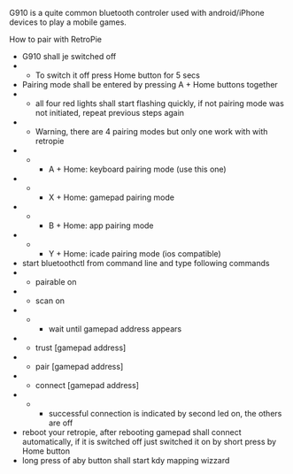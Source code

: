 G910 is a quite common bluetooth controler used with android/iPhone devices to play a mobile games.

How to pair with RetroPie
* G910 shall je switched off
* * To switch it off press Home button for 5 secs
* Pairing mode shall be entered by pressing A + Home buttons together
* * all four red lights shall start flashing quickly, if not pairing mode was not initiated, repeat previous steps again
* * Warning, there are 4 pairing modes but only one work with with retropie
* * * A + Home: keyboard pairing mode (use this one)
* * * X + Home: gamepad pairing mode
* * * B + Home: app pairing mode
* * * Y + Home: icade pairing mode (ios compatible)
* start bluetoothctl from command line and type following commands
* * pairable on
* * scan on
* * * wait until gamepad address appears
* * trust [gamepad address]
* * pair [gamepad address]
* * connect [gamepad address]
* * * successful connection is indicated by second led on, the others are off
* reboot your retropie, after rebooting gamepad shall connect automatically, if it is switched off just switched it on by short press by Home button
* long press of aby button shall start kdy mapping wizzard